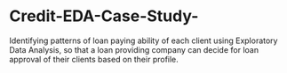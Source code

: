 # Credit-EDA-Case-Study-
Identifying patterns of loan paying ability of each client using Exploratory Data Analysis, so that a loan providing company can decide for loan approval of their clients based on their profile. 
